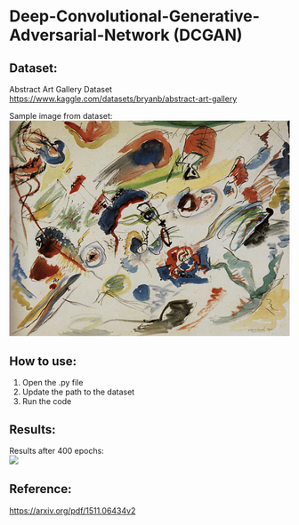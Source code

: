 # Deep-Convolutional-Generative-Adversarial-Network (DCGAN)

## Dataset:
Abstract Art Gallery Dataset<br>
https://www.kaggle.com/datasets/bryanb/abstract-art-gallery

Sample image from dataset:<br>
![](./sample_data.jpg)

## How to use:
1. Open the .py file
2. Update the path to the dataset
3. Run the code

## Results:
Results after 400 epochs:<br>
![](./Results.png)

## Reference:
https://arxiv.org/pdf/1511.06434v2
